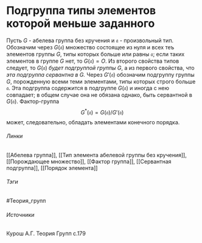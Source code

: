 # Подгруппа типы элементов которой меньше заданного
Пусть $G$ - абелева группа без кручения и $\mathfrak{a}$ - произвольный тип. Обозначим через $G(\mathfrak{a})$ множество состоящее из нуля и всех теъ элементов группы $G$, типы которых больше или равны $\mathfrak{a}$; если таких элементов в группе $G$ нет, то $G(\mathfrak{a})=O$. Из второго свойства типов следует, то $G(\mathfrak{a})$ *будет подгруппой группы $G$*, а из первого свойства, что *эта подгруппа сервантна в $G$.* Через $G'(\mathfrak{a})$ обозначим подгруппу группы $G$, порожденную всеми теми элементами, типы которых строго больше $\mathfrak{a}$. Эта подгруппа содержится в подгруппе $G(\mathfrak{a})$ и иногда с нею совпадает; в общем случае она не обязана однако, быть сервантной в $G(\mathfrak{a})$. Фактор-группа 
$$
G^{*}(\mathfrak{a})=G(\mathfrak{a})/G'(\mathfrak{a})
$$
может, следовательно, обладать элементами конечного порядка.
###### Линки
 [[Абелева группа]], [[Тип элемента абелевой группы без кручения]], [[Порождающее множество]], [[Фактор группа]], [[Сервантная подгруппа]], [[Порядок элемента]]
###### Тэги
 #Теория_групп 
###### Источники
 Курош А.Г. Теория Групп с.179